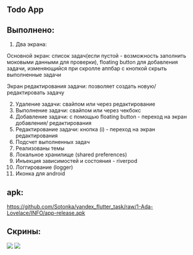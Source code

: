 ## Todo App

## Выполнено:
1. Два экрана:

Основной экран: список задач(если пустой - возможность заполнить моковыми данными для проверки), floating button для добавления задачи, изменяющийся при скролле аппбар с кнопкой скрыть выполненные задачи

Экран редактирования задачи: позволяет создать новую/ редактировать задачу 

2. Удаление задачи: свайпом или через редактирование
3. Выполнение задачи: свайпом или через чекбокс
4. Добавление задачи: с помощью floating button - переход на экран добавления/ редактирования
5. Редактирование задачи: кнопка (i) - переход на экран редактирования
6. Подсчет выполненных задач
7. Реализованы темы
8. Локальное хранилище (shared preferences)
9. Инъекция зависимостей и состояния - riverpod
10. Логгирование (logger) 
11. Иконка для android


## apk:
https://github.com/Sotonka/yandex_flutter_task/raw/1-Ada-Lovelace/INFO/app-release.apk



## Скрины:

<img src="https://github.com/Sotonka/yandex_flutter_task/blob/1-Ada-Lovelace/INFO/images/1.png">
<img src="https://github.com/Sotonka/yandex_flutter_task/blob/1-Ada-Lovelace/INFO/images/2.png">
 
